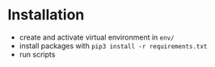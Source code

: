 # Installation

* create and activate virtual environment in `env/`
* install packages with `pip3 install -r requirements.txt`
* run scripts
